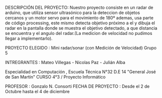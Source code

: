 DESCRIPCIÓN DEL PROYECTO:
Nuestro proyecto consiste en un radar de arduino, que utiliza sensor ultrasónico para la deteccion de objetos cercanos y un motor servo para el movimiento de 180º
ademas, usa parte de código processing, este mismo detecta objetivo próximo a el y dibuja el radar en la pantalla donde se muestra el objetivo detectado, a que distancia se encuentra
y el angulo del radar.(La medicion de velocidad no pudimos llegar a implementarlo). 

PROYECTO ELEGIDO : Mini radar/sonar (con Medición de Velocidad)
Grupo 5

INTREGRANTES : Mateo Villegas - Nicolas Paz - Julián Alba

Especialidad en Computación , Escuela Técnica N°32 D.E 14 "General José de San Martín"
CURSO 4°3 / Proyecto Informático

PROFESOR : Gonzalo N. Consorti
FECHA DE PROYECTO : Desde el 2 de Octubre hasta el 4 de diciembre
